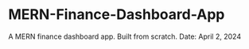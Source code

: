 # MERN-Finance-Dashboard-App
A MERN finance dashboard app. Built from scratch. 
Date: April 2, 2024

